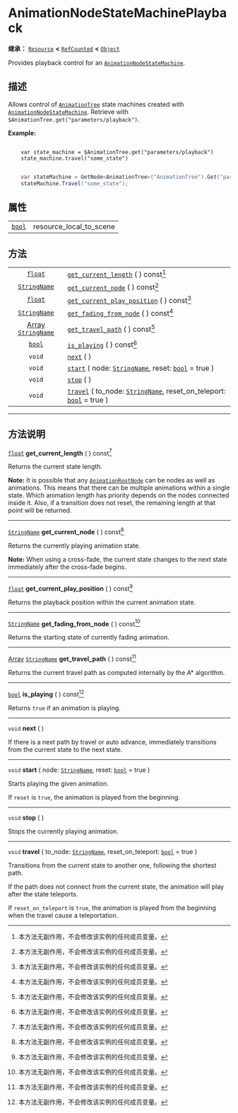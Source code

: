 <!-- ⚠ 请勿编辑本文件 ⚠ -->
<!-- 本文档使用脚本从 WeDot 引擎源码仓库生成。 -->
<!-- 生成脚本：https://github.com/WeDot-Engine/WeDot/tree/4.3/doc/tools/make_md.py； -->
<!-- 原文件：https://github.com/WeDot-Engine/WeDot/tree/4.3/doc/classes/AnimationNodeStateMachinePlayback.xml。 -->

<div id="_class_animationnodestatemachineplayback"></div>

# AnimationNodeStateMachinePlayback

**继承：** [`Resource`](class_resource.md) **<** [`RefCounted`](class_refcounted.md) **<** [`Object`](class_object.md)

Provides playback control for an [`AnimationNodeStateMachine`](class_animationnodestatemachine.md).

## 描述

Allows control of [`AnimationTree`](class_animationtree.md) state machines created with [`AnimationNodeStateMachine`](class_animationnodestatemachine.md). Retrieve with `$AnimationTree.get("parameters/playback")`.

 **Example:** 



```gdscript

    var state_machine = $AnimationTree.get("parameters/playback")
    state_machine.travel("some_state")
```

```csharp

    var stateMachine = GetNode<AnimationTree>("AnimationTree").Get("parameters/playback").As<AnimationNodeStateMachinePlayback>();
    stateMachine.Travel("some_state");
```







## 属性

|||
|:-:|:--|
| [`bool`](class_bool.md) | resource_local_to_scene | ``true`` (overrides [`Resource`](class_resource.md#class_resource_property_resource_local_to_scene)) |

## 方法

|||
|:-:|:--|
| [`float`](class_float.md)                                   | [`get_current_length`](class_animationnodestatemachineplayback.md#class_animationnodestatemachineplayback_method_get_current_length) ( ) const[^const]                                                           |
| [`StringName`](class_stringname.md)                         | [`get_current_node`](class_animationnodestatemachineplayback.md#class_animationnodestatemachineplayback_method_get_current_node) ( ) const[^const]                                                               |
| [`float`](class_float.md)                                   | [`get_current_play_position`](class_animationnodestatemachineplayback.md#class_animationnodestatemachineplayback_method_get_current_play_position) ( ) const[^const]                                             |
| [`StringName`](class_stringname.md)                         | [`get_fading_from_node`](class_animationnodestatemachineplayback.md#class_animationnodestatemachineplayback_method_get_fading_from_node) ( ) const[^const]                                                       |
| [Array](class_array.md) [`StringName`](class_stringname.md) | [`get_travel_path`](class_animationnodestatemachineplayback.md#class_animationnodestatemachineplayback_method_get_travel_path) ( ) const[^const]                                                                 |
| [`bool`](class_bool.md)                                     | [`is_playing`](class_animationnodestatemachineplayback.md#class_animationnodestatemachineplayback_method_is_playing) ( ) const[^const]                                                                           |
| `void`                                                      | [`next`](class_animationnodestatemachineplayback.md#class_animationnodestatemachineplayback_method_next) ( )                                                                                                     |
| `void`                                                      | [`start`](class_animationnodestatemachineplayback.md#class_animationnodestatemachineplayback_method_start) ( node: [`StringName`](class_stringname.md), reset: [`bool`](class_bool.md) = true )                  |
| `void`                                                      | [`stop`](class_animationnodestatemachineplayback.md#class_animationnodestatemachineplayback_method_stop) ( )                                                                                                     |
| `void`                                                      | [`travel`](class_animationnodestatemachineplayback.md#class_animationnodestatemachineplayback_method_travel) ( to_node: [`StringName`](class_stringname.md), reset_on_teleport: [`bool`](class_bool.md) = true ) |

<!-- rst-class:: classref-section-separator -->

---

## 方法说明

<div id="_class_animationnodestatemachineplayback_method_get_current_length"></div>

[`float`](class_float.md) **get_current_length** ( ) const[^const]<div id="class_animationnodestatemachineplayback_method_get_current_length"></div>

Returns the current state length.

 **Note:** It is possible that any [`AnimationRootNode`](class_animationrootnode.md) can be nodes as well as animations. This means that there can be multiple animations within a single state. Which animation length has priority depends on the nodes connected inside it. Also, if a transition does not reset, the remaining length at that point will be returned.

<!-- rst-class:: classref-item-separator -->

---

<div id="_class_animationnodestatemachineplayback_method_get_current_node"></div>

[`StringName`](class_stringname.md) **get_current_node** ( ) const[^const]<div id="class_animationnodestatemachineplayback_method_get_current_node"></div>

Returns the currently playing animation state.

 **Note:** When using a cross-fade, the current state changes to the next state immediately after the cross-fade begins.

<!-- rst-class:: classref-item-separator -->

---

<div id="_class_animationnodestatemachineplayback_method_get_current_play_position"></div>

[`float`](class_float.md) **get_current_play_position** ( ) const[^const]<div id="class_animationnodestatemachineplayback_method_get_current_play_position"></div>

Returns the playback position within the current animation state.

<!-- rst-class:: classref-item-separator -->

---

<div id="_class_animationnodestatemachineplayback_method_get_fading_from_node"></div>

[`StringName`](class_stringname.md) **get_fading_from_node** ( ) const[^const]<div id="class_animationnodestatemachineplayback_method_get_fading_from_node"></div>

Returns the starting state of currently fading animation.

<!-- rst-class:: classref-item-separator -->

---

<div id="_class_animationnodestatemachineplayback_method_get_travel_path"></div>

[Array](class_array.md) [`StringName`](class_stringname.md) **get_travel_path** ( ) const[^const]<div id="class_animationnodestatemachineplayback_method_get_travel_path"></div>

Returns the current travel path as computed internally by the A\* algorithm.

<!-- rst-class:: classref-item-separator -->

---

<div id="_class_animationnodestatemachineplayback_method_is_playing"></div>

[`bool`](class_bool.md) **is_playing** ( ) const[^const]<div id="class_animationnodestatemachineplayback_method_is_playing"></div>

Returns `true` if an animation is playing.

<!-- rst-class:: classref-item-separator -->

---

<div id="_class_animationnodestatemachineplayback_method_next"></div>

`void` **next** ( )<div id="class_animationnodestatemachineplayback_method_next"></div>

If there is a next path by travel or auto advance, immediately transitions from the current state to the next state.

<!-- rst-class:: classref-item-separator -->

---

<div id="_class_animationnodestatemachineplayback_method_start"></div>

`void` **start** ( node: [`StringName`](class_stringname.md), reset: [`bool`](class_bool.md) = true )<div id="class_animationnodestatemachineplayback_method_start"></div>

Starts playing the given animation.

If `reset` is `true`, the animation is played from the beginning.

<!-- rst-class:: classref-item-separator -->

---

<div id="_class_animationnodestatemachineplayback_method_stop"></div>

`void` **stop** ( )<div id="class_animationnodestatemachineplayback_method_stop"></div>

Stops the currently playing animation.

<!-- rst-class:: classref-item-separator -->

---

<div id="_class_animationnodestatemachineplayback_method_travel"></div>

`void` **travel** ( to_node: [`StringName`](class_stringname.md), reset_on_teleport: [`bool`](class_bool.md) = true )<div id="class_animationnodestatemachineplayback_method_travel"></div>

Transitions from the current state to another one, following the shortest path.

If the path does not connect from the current state, the animation will play after the state teleports.

If `reset_on_teleport` is `true`, the animation is played from the beginning when the travel cause a teleportation.

[^virtual]: 本方法通常需要用户覆盖才能生效。
[^const]: 本方法无副作用，不会修改该实例的任何成员变量。
[^vararg]: 本方法除了能接受在此处描述的参数外，还能够继续接受任意数量的参数。
[^constructor]: 本方法用于构造某个类型。
[^static]: 调用本方法无需实例，可直接使用类名进行调用。
[^operator]: 本方法描述的是使用本类型作为左操作数的有效运算符。
[^bitfield]: 这个值是由下列位标志构成位掩码的整数。
[^void]: 无返回值。
